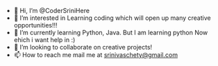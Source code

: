 - 👋 Hi, I’m @CoderSriniHere
- 👀 I’m interested in Learning coding which will open up many creative opportunities!!!
- 🌱 I’m currently learning Python, Java. But I am learning python Now ehich i want help in :)
- 💞️ I’m looking to collaborate on creative projects!
- 📫 How to reach me mail me at srinivaschety@gmail.com

<!---
CoderSriniHere/CoderSriniHere is a ✨ special ✨ repository because its `README.md` (this file) appears on your GitHub profile.
You can click the Preview link to take a look at your changes.
--->
